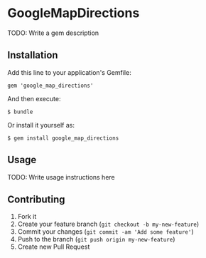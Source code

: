 # GoogleMapDirections

TODO: Write a gem description

## Installation

Add this line to your application's Gemfile:

    gem 'google_map_directions'

And then execute:

    $ bundle

Or install it yourself as:

    $ gem install google_map_directions

## Usage

TODO: Write usage instructions here

## Contributing

1. Fork it
2. Create your feature branch (`git checkout -b my-new-feature`)
3. Commit your changes (`git commit -am 'Add some feature'`)
4. Push to the branch (`git push origin my-new-feature`)
5. Create new Pull Request
